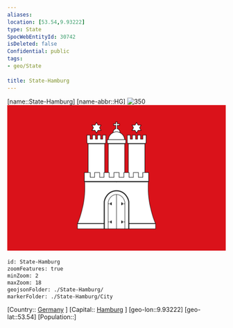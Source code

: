 ```yaml
---
aliases: 
location: [53.54,9.93222]
type: State
SpocWebEntityId: 30742
isDeleted: false
Confidential: public
tags:
- geo/State

title: State-Hamburg
---
```


[name::State-Hamburg]
[name-abbr::HG]
![350](geo/Continent/Europe/Germany/West/State-Hamburg/Coat_of_arms_of_Hamburg_B%C3%BCrgerschaft.svg)
![350](geo/Continent/Europe/Germany/West/State-Hamburg/Flag_of_Hamburg.svg)

```leaflet
id: State-Hamburg
zoomFeatures: true 
minZoom: 2 
maxZoom: 18
geojsonFolder: ./State-Hamburg/
markerFolder: ./State-Hamburg/City
```

[Country:: [Germany](geo/Continent/Europe/Germany.md) ]
[Capital:: [Hamburg](geo/Continent/Europe/Germany/West/State-Hamburg/City/Hamburg.md) ]
[geo-lon::9.93222]
[geo-lat::53.54]
[Population::]



